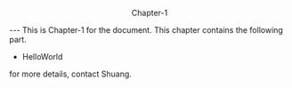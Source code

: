 <p style="text-align:center">Chapter-1<p>
---
This is Chapter-1 for the document. This  chapter contains the following part.

* HelloWorld

for more details, contact Shuang.